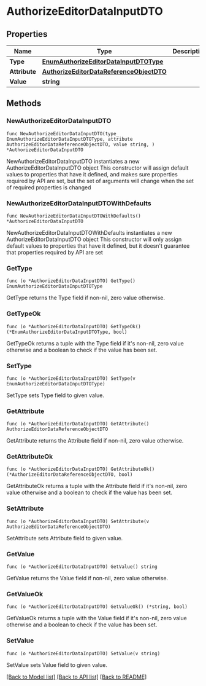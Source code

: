 # AuthorizeEditorDataInputDTO

## Properties

Name | Type | Description | Notes
------------ | ------------- | ------------- | -------------
**Type** | [**EnumAuthorizeEditorDataInputDTOType**](EnumAuthorizeEditorDataInputDTOType.md) |  | 
**Attribute** | [**AuthorizeEditorDataReferenceObjectDTO**](AuthorizeEditorDataReferenceObjectDTO.md) |  | 
**Value** | **string** |  | 

## Methods

### NewAuthorizeEditorDataInputDTO

`func NewAuthorizeEditorDataInputDTO(type_ EnumAuthorizeEditorDataInputDTOType, attribute AuthorizeEditorDataReferenceObjectDTO, value string, ) *AuthorizeEditorDataInputDTO`

NewAuthorizeEditorDataInputDTO instantiates a new AuthorizeEditorDataInputDTO object
This constructor will assign default values to properties that have it defined,
and makes sure properties required by API are set, but the set of arguments
will change when the set of required properties is changed

### NewAuthorizeEditorDataInputDTOWithDefaults

`func NewAuthorizeEditorDataInputDTOWithDefaults() *AuthorizeEditorDataInputDTO`

NewAuthorizeEditorDataInputDTOWithDefaults instantiates a new AuthorizeEditorDataInputDTO object
This constructor will only assign default values to properties that have it defined,
but it doesn't guarantee that properties required by API are set

### GetType

`func (o *AuthorizeEditorDataInputDTO) GetType() EnumAuthorizeEditorDataInputDTOType`

GetType returns the Type field if non-nil, zero value otherwise.

### GetTypeOk

`func (o *AuthorizeEditorDataInputDTO) GetTypeOk() (*EnumAuthorizeEditorDataInputDTOType, bool)`

GetTypeOk returns a tuple with the Type field if it's non-nil, zero value otherwise
and a boolean to check if the value has been set.

### SetType

`func (o *AuthorizeEditorDataInputDTO) SetType(v EnumAuthorizeEditorDataInputDTOType)`

SetType sets Type field to given value.


### GetAttribute

`func (o *AuthorizeEditorDataInputDTO) GetAttribute() AuthorizeEditorDataReferenceObjectDTO`

GetAttribute returns the Attribute field if non-nil, zero value otherwise.

### GetAttributeOk

`func (o *AuthorizeEditorDataInputDTO) GetAttributeOk() (*AuthorizeEditorDataReferenceObjectDTO, bool)`

GetAttributeOk returns a tuple with the Attribute field if it's non-nil, zero value otherwise
and a boolean to check if the value has been set.

### SetAttribute

`func (o *AuthorizeEditorDataInputDTO) SetAttribute(v AuthorizeEditorDataReferenceObjectDTO)`

SetAttribute sets Attribute field to given value.


### GetValue

`func (o *AuthorizeEditorDataInputDTO) GetValue() string`

GetValue returns the Value field if non-nil, zero value otherwise.

### GetValueOk

`func (o *AuthorizeEditorDataInputDTO) GetValueOk() (*string, bool)`

GetValueOk returns a tuple with the Value field if it's non-nil, zero value otherwise
and a boolean to check if the value has been set.

### SetValue

`func (o *AuthorizeEditorDataInputDTO) SetValue(v string)`

SetValue sets Value field to given value.



[[Back to Model list]](../README.md#documentation-for-models) [[Back to API list]](../README.md#documentation-for-api-endpoints) [[Back to README]](../README.md)



